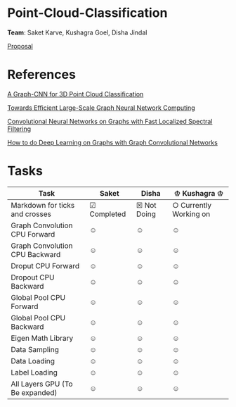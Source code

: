 # Point-Cloud-Classification
**Team**: Saket Karve, Kushagra Goel, Disha Jindal

[Proposal](https://github.com/DishaJindal/Point-Cloud-Classification/blob/master/Proposal.pdf)

# References

[A Graph-CNN for 3D Point Cloud Classification](https://arxiv.org/pdf/1812.01711.pdf)

[Towards Efficient Large-Scale Graph Neural Network Computing](https://arxiv.org/pdf/1810.08403.pdf)

[Convolutional Neural Networks on Graphs with Fast Localized Spectral Filtering](https://arxiv.org/pdf/1606.09375.pdf)

[How to do Deep Learning on Graphs with Graph Convolutional Networks](https://towardsdatascience.com/how-to-do-deep-learning-on-graphs-with-graph-convolutional-networks-7d2250723780)



# Tasks

| Task                | Saket  | Disha | &#x2654; Kushagra &#x2654;            |
| ---                 | ---    | ---        | ---                  |
| Markdown for ticks and crosses                 | &#x2611; Completed    | &#x2612; Not Doing      |&#x25CB; Currently Working on            |
| Graph Convolution CPU Forward    | &#x263a;   | &#x263a;   | &#x263a;             |
| Graph Convolution CPU Backward    | &#x263a;   | &#x263a;        | &#x263a;              |
| Droput CPU Forward    | &#x263a;  | &#x263a;     | &#x263a;            |
| Dropout CPU Backward    | &#x263a;   | &#x263a;        | &#x263a;              |
| Global Pool CPU Forward    | &#x263a;   | &#x263a;       | &#x263a;              |
| Global Pool CPU Backward    | &#x263a;   | &#x263a;        | &#x263a;              |
| Eigen Math Library    | &#x263a;  | &#x263a;       | &#x263a;              |
| Data Sampling    | &#x263a;   | &#x263a;         | &#x263a;              |
| Data Loading    | &#x263a;   | &#x263a;       | &#x263a;              |
| Label Loading    | &#x263a;   | &#x263a;        | &#x263a;              |
| All Layers GPU (To Be expanded)    | &#x263a;   | &#x263a;        | &#x263a;              |
